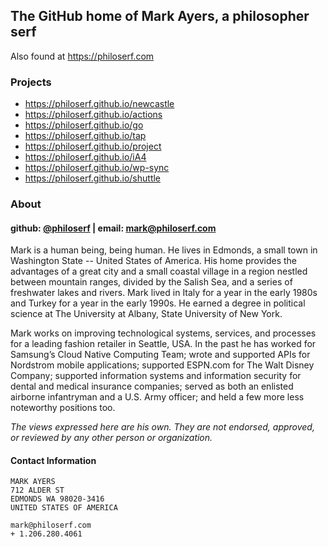 ## The GitHub home of Mark Ayers, a philosopher serf

Also found at <https://philoserf.com>

### Projects

- <https://philoserf.github.io/newcastle>
- <https://philoserf.github.io/actions>
- <https://philoserf.github.io/go>
- <https://philoserf.github.io/tap>
- <https://philoserf.github.io/project>
- <https://philoserf.github.io/iA4>
- <https://philoserf.github.io/wp-sync>
- <https://philoserf.github.io/shuttle>

### About

#### github: [@philoserf][1] | email: <mark@philoserf.com>

Mark is a human being, being human. He lives in Edmonds, a small town in Washington State -- United States of America. His home provides the advantages of a great city and a small coastal village in a region nestled between mountain ranges, divided by the Salish Sea, and a series of freshwater lakes and rivers. Mark lived in Italy for a year in the early 1980s and Turkey for a year in the early 1990s. He earned a degree in political science at The University at Albany, State University of New York.

Mark works on improving technological systems, services, and processes for a leading fashion retailer in Seattle, USA. In the past he has worked for Samsung’s Cloud Native Computing Team; wrote and supported APIs for Nordstrom mobile applications; supported ESPN.com for The Walt Disney Company; supported information systems and information security for dental and medical insurance companies; served as both an enlisted airborne infantryman and a U.S. Army officer; and held a few more less noteworthy positions too.

_The views expressed here are his own. They are not endorsed, approved, or reviewed by any other person or organization._

#### Contact Information

```plain
MARK AYERS
712 ALDER ST
EDMONDS WA 98020-3416
UNITED STATES OF AMERICA

mark@philoserf.com
+ 1.206.280.4061
```

[1]: https://github.com/philoserf
